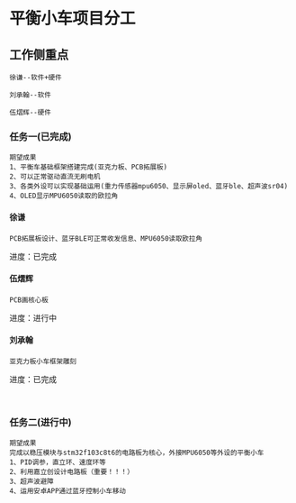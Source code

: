 # 平衡小车项目分工



## 工作侧重点

```
徐谦--软件+硬件

刘承翰--软件

伍熠辉--硬件
```




### 任务一(已完成)

```
期望成果
1、平衡车基础框架搭建完成(亚克力板、PCB拓展板)  
2、可以正常驱动直流无刷电机  
3、各类外设可以实现基础运用(重力传感器mpu6050、显示屏oled、蓝牙ble、超声波sr04)  
4、OLED显示MPU6050读取的欧拉角  
```




#### 徐谦
```
PCB拓展板设计、蓝牙BLE可正常收发信息、MPU6050读取欧拉角
```

 进度：已完成



#### 伍熠辉
    PCB画核心板
 进度：进行中



#### 刘承翰

    亚克力板小车框架雕刻

 进度：已完成

​    

### 任务二(进行中)

```
期望成果
完成以稳压模块与stm32f103c8t6的电路板为核心，外接MPU6050等外设的平衡小车
1、PID调参，直立环、速度环等
2、利用嘉立创设计电路板（重要！！！） 
3、超声波避障 
4、运用安卓APP通过蓝牙控制小车移动
```
